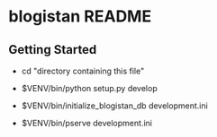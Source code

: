 blogistan README
==================


Getting Started
---------------

- cd "directory containing this file"

- $VENV/bin/python setup.py develop

- $VENV/bin/initialize_blogistan_db development.ini

- $VENV/bin/pserve development.ini
